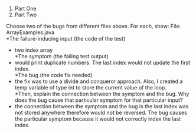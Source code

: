 1. Part One 
2. Part Two 

Choose two of the bugs from different files above. For each, show:
File: ArrayExamples.java <br/>
*The failure-inducing input (the code of the test)
- two index array <br/>
*The symptom (the failing test output)
- would print duplicate numbers. The last index would not update the first index. <br/>
*The bug (the code fix needed)
- the fix was to use a divide and conqueror approach. Also, I created a temp variable of type int to store the current value of the loop. <br/> 
*Then, explain the connection between the symptom and the bug. Why does the bug cause that particular symptom for that particular input?
- the connection between the symptom and the bug is the last index was not stored anywhere therefore would not be reversed. The bug causes the particular symptom because it would not correctly index the last index. 

